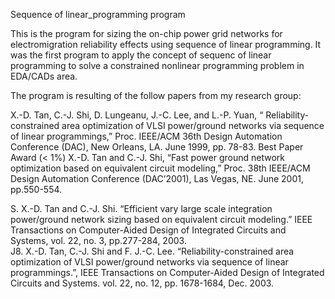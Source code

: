 Sequence of linear_programming program

This is the program for sizing the on-chip power grid networks for electromigration reliability effects using sequence of linear programming.
It was the first program to apply the concept of sequenc of linear programming to solve a constrained nonlinear programming problem in EDA/CADs area.


The program is resulting of the follow papers from my research group:

X.-D. Tan, C.-J. Shi, D. Lungeanu, J.-C. Lee, and L.-P. Yuan, “ Reliability-constrained area optimization of VLSI power/ground networks via sequence of linear programmings,”  Proc. IEEE/ACM 36th Design Automation Conference (DAC), New Orleans, LA. June 1999,  pp. 78-83. Best Paper Award (< 1%)
X.-D. Tan and C.-J. Shi,  “Fast power ground network optimization based on equivalent circuit modeling,”  Proc. 38th IEEE/ACM Design Automation Conference (DAC’2001),  Las Vegas, NE.  June 2001, pp.550-554.

S. X.-D. Tan and C.-J. Shi.  “Efficient vary large scale integration power/ground network sizing based on equivalent circuit modeling.”  IEEE Transactions on Computer-Aided Design of Integrated Circuits and Systems, vol. 22, no. 3, pp.277-284,  2003.  
J8.	X.-D. Tan, C.-J. Shi and F. J.-C. Lee. “Reliability-constrained area optimization of VLSI power/ground networks via sequence of linear programmings.”,  IEEE Transactions on Computer-Aided Design of Integrated Circuits and Systems.  vol. 22, no. 12, pp. 1678-1684,  Dec. 2003.
